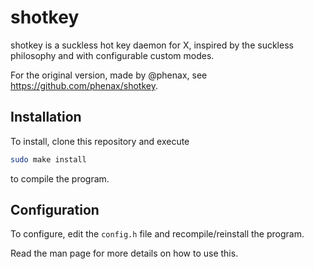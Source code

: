 # shotkey

shotkey is a suckless hot key daemon for X, inspired by the suckless
philosophy and with configurable custom modes.

For the original version, made by @phenax, see
https://github.com/phenax/shotkey.

## Installation

To install, clone this repository and execute

```bash
sudo make install
```

to compile the program.

## Configuration

To configure, edit the `config.h` file and recompile/reinstall the
program.

<!-- TODO: talk about hooks -->

Read the man page for more details on how to use this.

